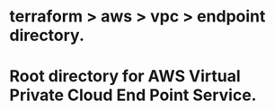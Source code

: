 # terraform > aws > vpc > endpoint directory.
# Root directory for AWS Virtual Private Cloud End Point Service.
